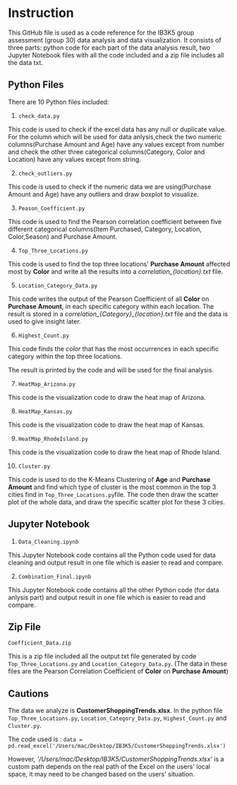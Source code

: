 
# Instruction
This GitHub file is used as a code reference for the IB3K5 group assessment (group 30) data analysis and data visualization. It consists of three parts: python code for each part of the data analysis result, two Jupyter Notebook files with all the code included and a zip file includes all the data txt.

## Python Files
There are 10 Python files included:

1. `check_data.py`

This code is used to check if the excel data has any null or duplicate value. For the column which will be used for data anlysis,check the two numeric columns(Purchase Amount and Age) have any values except from number and check the other three categorical columns(Category, Color and Location) have any values except from string.

2. `check_outliers.py`

This code is used to check if the numeric data we are using(Purchase Amount and Age) have any outliers and draw boxplot to visualize.

3. `Peason_Coefficient.py`

This code is used to find the Pearson correlation coefficient between five different categorical columns(Item Purchased, Category, Location, Color,Season) and Purchase Amount. 

4. `Top_Three_Locations.py`

This code is used to find the top three locations' **Purchase Amount** affected most by **Color** and write all the results into a *correlation_{location}.txt* file.

5. `Location_Category_Data.py`

This code writes the output of the Pearson Coefficient of all **Color** on **Purchase Amount**, in each specific category within each location. The result is stored in a *correlation_{Category}_{location}.txt* file and the data is used to give insight later.

6. `Highest_Count.py`

This code finds the *color* that has the most occurrences in each specific category within the top three locations. 

The result is printed by the code and will be used for the final analysis.

7. `HeatMap_Arizona.py`

This code is the visualization code to draw the heat map of Arizona.

8. `HeatMap_Kansas.py`

This code is the visualization code to draw the heat map of Kansas.

9. `HeatMap_RhodeIsland.py`

This code is the visualization code to draw the heat map of Rhode Island.

10. `Cluster.py`

This code is used to do the K-Means Clustering of **Age** and **Purchase Amount** and find which type of cluster is the most common in the top 3 cities find in `Top_Three_Locations.py`file.
The code then draw the scatter plot of the whole data, and draw the specific scatter plot for these 3 cities.

## Jupyter Notebook

1. `Data_Cleaning.ipynb`

This Jupyter Notebook code contains all the Python code used for data cleaning and output result in one file which is easier to read and compare.

2. `Combination_Final.ipynb`

This Jupyter Notebook code contains all the other Python code (for data anlysis part) and output result in one file which is easier to read and compare.

## Zip File
`Coefficient_Data.zip`

This is a zip file included all the output txt file generated by code `Top_Three_Locations.py` and `Location_Category_Data.py`.
(The data in these files are the Pearson Correlation Coefficient of **Color** on **Purchase Amount**) 

## Cautions
The data we analyze is **CustomerShoppingTrends.xlsx**.
In the python file `Top_Three_Locations.py`, `Location_Category_Data.py`, `Highest_Count.py` and `Cluster.py`.

The code used is :
`data = pd.read_excel('/Users/mac/Desktop/IB3K5/CustomerShoppingTrends.xlsx')`

However, *'/Users/mac/Desktop/IB3K5/CustomerShoppingTrends.xlsx'* is a custom path depends on the real path of the Excel on the users' local space, it may need to be changed based on the users' situation.


